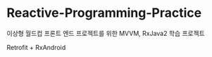 # Reactive-Programming-Practice
이상형 월드컵 프론트 엔드 프로젝트를 위한 MVVM, RxJava2 학습 프로젝트

Retrofit + RxAndroid  
